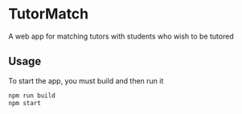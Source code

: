 TutorMatch
==========

A web app for matching tutors with students who wish to be tutored

## Usage

To start the app, you must build and then run it
```sh
npm run build
npm start
```